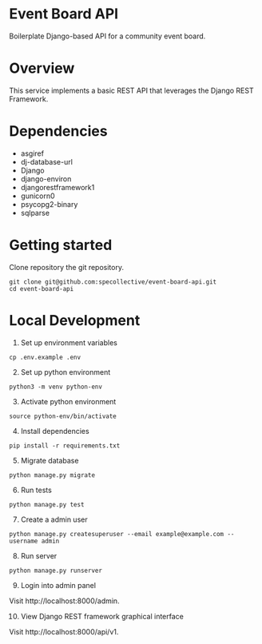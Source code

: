 # Event Board API

Boilerplate Django-based API for a community event board.

# Overview

This service implements a basic REST API that leverages the Django REST Framework.

# Dependencies

- asgiref
- dj-database-url
- Django
- django-environ
- djangorestframework1
- gunicorn0
- psycopg2-binary
- sqlparse

# Getting started

Clone repository the git repository.

```
git clone git@github.com:specollective/event-board-api.git
cd event-board-api
```

# Local Development

1. Set up environment variables

  ```
  cp .env.example .env
  ```

2. Set up python environment

  ```
  python3 -m venv python-env
  ```

3. Activate python environment

  ```
  source python-env/bin/activate
  ```

4. Install dependencies

  ```
  pip install -r requirements.txt
  ```

5. Migrate database

  ```
  python manage.py migrate
  ```

6. Run tests

  ```
  python manage.py test
  ```

7. Create a admin user

  ```
  python manage.py createsuperuser --email example@example.com --username admin
  ```

8. Run server
```
python manage.py runserver
```

9. Login into admin panel

  Visit http://localhost:8000/admin.

10. View Django REST framework graphical interface

  Visit http://localhost:8000/api/v1.
